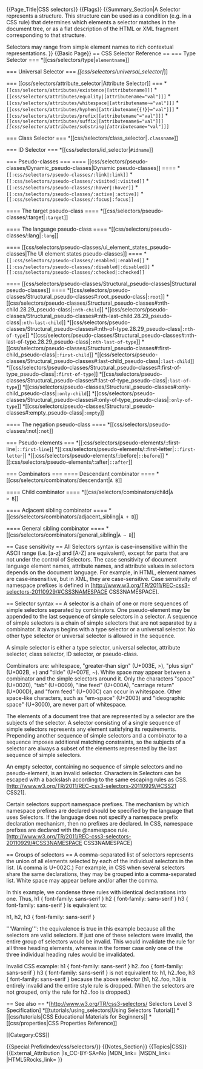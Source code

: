 {{Page_Title|CSS selectors}}
{{Flags}}
{{Summary_Section|A Selector represents a structure. This structure can be used as a condition (e.g. in a CSS rule) that determines which elements a selector matches in the document tree, or as a flat description of the HTML or XML fragment corresponding to that structure.

Selectors may range from simple element names to rich contextual representations.
}}
{{Basic Page}}
== CSS Selector Reference ==
=== Type Selector ===
*[[css/selectors/type|<code>elementname</code>]]

=== Universal Selector ===
*[[css/selectors/universal_selector|<code>*</code>]]

=== [[css/selectors/attribute_selector|Attribute Selector]] ===
*<code>[[css/selectors/attributes/existence|[attributename]]]</code>
*<code>[[css/selectors/attributes/equality|[attributename="val"]]]</code>
*<code>[[css/selectors/attributes/whitespace|[attributename~="val"]]]</code>
*<code>[[css/selectors/attributes/hyphen|[attributename{{!}}="val"]]]</code>
*<code>[[css/selectors/attributes/prefix|[attributename^="val"]]]</code>
*<code>[[css/selectors/attributes/suffix|[attributename$="val"]]]</code>
*<code>[[css/selectors/attributes/substring|[attributename*="val"]]]</code>

=== Class Selector ===
*[[css/selectors/class_selector|<code>.classname</code>]]

=== ID Selector ===
*[[css/selectors/id_selector|<code>#idname</code>]]

=== Pseudo-classes ===
==== [[css/selectors/pseudo-classes/Dynamic_pseudo-classes|Dynamic pseudo-classes]] ====
*<code>[[:css/selectors/pseudo-classes/:link|:link]]</code>
*<code>[[:css/selectors/pseudo-classes/:visited|:visited]]</code>
*<code>[[:css/selectors/pseudo-classes/:hover|:hover]]</code>
*<code>[[:css/selectors/pseudo-classes/:active|:active]]</code>
*<code>[[:css/selectors/pseudo-classes/:focus|:focus]]</code>

==== The target pseudo-class ====
*[[css/selectors/pseudo-classes/:target|<code>:target</code>]]

==== The language pseudo-class ====
*[[css/selectors/pseudo-classes/:lang|<code>:lang</code>]]

==== [[css/selectors/pseudo-classes/ui_element_states_pseudo-classes|The UI element states pseudo-classes]] ====
*<code>[[:css/selectors/pseudo-classes/:enabled|:enabled]]</code>
*<code>[[:css/selectors/pseudo-classes/:disabled|:disabled]]</code>
*<code>[[:css/selectors/pseudo-classes/:checked|:checked]]</code>

==== [[css/selectors/pseudo-classes/Structural_pseudo-classes|Structural pseudo-classes]] ====
*[[css/selectors/pseudo-classes/Structural_pseudo-classes#:root_pseudo-class|<code>:root</code>]]
*[[css/selectors/pseudo-classes/Structural_pseudo-classes#:nth-child.28.29_pseudo-class|<code>:nth-child</code>]]
*[[css/selectors/pseudo-classes/Structural_pseudo-classes#:nth-last-child.28.29_pseudo-class|<code>:nth-last-child</code>]]
*[[css/selectors/pseudo-classes/Structural_pseudo-classes#:nth-of-type.28.29_pseudo-class|<code>:nth-of-type</code>]]
*[[css/selectors/pseudo-classes/Structural_pseudo-classes#:nth-last-of-type.28.29_pseudo-class|<code>:nth-last-of-type</code>]]
*[[css/selectors/pseudo-classes/Structural_pseudo-classes#:first-child_pseudo-class|<code>:first-child</code>]]
*[[css/selectors/pseudo-classes/Structural_pseudo-classes#:last-child_pseudo-class|<code>:last-child</code>]]
*[[css/selectors/pseudo-classes/Structural_pseudo-classes#:first-of-type_pseudo-class|<code>:first-of-type</code>]]
*[[css/selectors/pseudo-classes/Structural_pseudo-classes#:last-of-type_pseudo-class|<code>:last-of-type</code>]]
*[[css/selectors/pseudo-classes/Structural_pseudo-classes#:only-child_pseudo-class|<code>:only-child</code>]]
*[[css/selectors/pseudo-classes/Structural_pseudo-classes#:only-of-type_pseudo-class|<code>:only-of-type</code>]]
*[[css/selectors/pseudo-classes/Structural_pseudo-classes#:empty_pseudo-class|<code>:empty</code>]]

==== The negation pseudo-class ====
*[[css/selectors/pseudo-classes/:not|<code>:not</code>]]

=== Pseudo-elements ===
*[[:css/selectors/pseudo-elements/::first-line|<code><span>:</span>:first-line</code>]]
*[[:css/selectors/pseudo-elements/::first-letter|<code><span>:</span>:first-letter</code>]]
*[[:css/selectors/pseudo-elements/::before|<code><span>:</span>:before</code>]]
*[[:css/selectors/pseudo-elements/::after|<code><span>:</span>:after</code>]]

=== Combinators ===
==== Descendant combinator ====
*[[css/selectors/combinators/descendant|<code>A B</code>]]

==== Child combinator ====
*[[css/selectors/combinators/child|<code>A > B</code>]]

==== Adjacent sibling combinator ====
*[[css/selectors/combinators/adjacent_sibling|<code>A + B</code>]]

==== General sibling combinator ====
*[[css/selectors/combinators/general_sibling|<code>A ~ B</code>]]

== Case sensitivity ==
All Selectors syntax is case-insensitive within the ASCII range (i.e. [a-z] and [A-Z] are equivalent), except for parts that are not under the control of Selectors. The case sensitivity of document language element names, attribute names, and attribute values in selectors depends on the document language. For example, in HTML, element names are case-insensitive, but in XML, they are case-sensitive. Case sensitivity of namespace prefixes is defined in [http://www.w3.org/TR/2011/REC-css3-selectors-20110929/#CSS3NAMESPACE CSS3NAMESPACE]. 

== Selector syntax ==
A selector is a chain of one or more sequences of simple selectors separated by combinators. One pseudo-element may be appended to the last sequence of simple selectors in a selector.
A sequence of simple selectors is a chain of simple selectors that are not separated by a combinator. It always begins with a type selector or a universal selector. No other type selector or universal selector is allowed in the sequence.

A simple selector is either a type selector, universal selector, attribute selector, class selector, ID selector, or pseudo-class.

Combinators are: whitespace, "greater-than sign" (U+003E, >), "plus sign" (U+002B, +) and "tilde" (U+007E, ~). White space may appear between a combinator and the simple selectors around it. Only the characters "space" (U+0020), "tab" (U+0009), "line feed" (U+000A), "carriage return" (U+000D), and "form feed" (U+000C) can occur in whitespace. Other space-like characters, such as "em-space" (U+2003) and "ideographic space" (U+3000), are never part of whitespace.

The elements of a document tree that are represented by a selector are the subjects of the selector. A selector consisting of a single sequence of simple selectors represents any element satisfying its requirements. Prepending another sequence of simple selectors and a combinator to a sequence imposes additional matching constraints, so the subjects of a selector are always a subset of the elements represented by the last sequence of simple selectors.

An empty selector, containing no sequence of simple selectors and no pseudo-element, is an invalid selector.
Characters in Selectors can be escaped with a backslash according to the same escaping rules as CSS. [http://www.w3.org/TR/2011/REC-css3-selectors-20110929/#CSS21 CSS21].

Certain selectors support namespace prefixes. The mechanism by which namespace prefixes are declared should be specified by the language that uses Selectors. If the language does not specify a namespace prefix declaration mechanism, then no prefixes are declared. In CSS, namespace prefixes are declared with the @namespace rule. [http://www.w3.org/TR/2011/REC-css3-selectors-20110929/#CSS3NAMESPACE CSS3NAMESPACE]

== Groups of selectors ==
A comma-separated list of selectors represents the union of all elements selected by each of the individual selectors in the list. (A comma is U+002C.) For example, in CSS when several selectors share the same declarations, they may be grouped into a comma-separated list. White space may appear before and/or after the comma.

In this example, we condense three rules with identical declarations into one. Thus,
<syntaxhighlight lang="css">
h1 { font-family: sans-serif }
h2 { font-family: sans-serif }
h3 { font-family: sans-serif }
</syntaxhighlight>
is equivalent to:

<syntaxhighlight lang="css">
h1, h2, h3 { font-family: sans-serif }
</syntaxhighlight>

'''Warning''': the equivalence is true in this example because all the selectors are valid selectors. If just one of these selectors were invalid, the entire group of selectors would be invalid. This would invalidate the rule for all three heading elements, whereas in the former case only one of the three individual heading rules would be invalidated. 

Invalid CSS example:
<syntaxhighlight lang="css">
h1 { font-family: sans-serif }
h2..foo { font-family: sans-serif }
h3 { font-family: sans-serif }
</syntaxhighlight>
is not equivalent to:
<syntaxhighlight lang="css">
h1, h2..foo, h3 { font-family: sans-serif }
</syntaxhighlight>
because the above selector (h1, h2..foo, h3) is entirely invalid and the entire style rule is dropped. (When the selectors are not grouped, only the rule for h2..foo is dropped.)


== See also ==
*[http://www.w3.org/TR/css3-selectors/ Selectors Level 3 Specification]
*[[tutorials/using_selectors|Using Selectors Tutorial]]
*[[css/tutorials|CSS Educational Materials for Beginners]]
*[[css/properties|CSS Properties Reference]]

[[Category:CSS]]


{{Special:PrefixIndex/css/selectors/}}
{{Notes_Section}}
{{Topics|CSS}}
{{External_Attribution
|Is_CC-BY-SA=No
|MDN_link=
|MSDN_link=
|HTML5Rocks_link=
}}